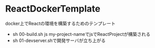 # ReactDockerTemplate

docker上でReactの環境を構築するためのテンプレート 

- sh 00-build.sh js my-project-nameでjsでReactProjectが構築される
- sh 01-devserver.shで開発サーバが立ち上がる

